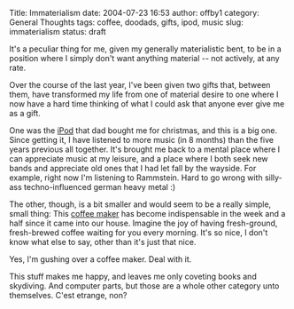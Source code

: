 Title: Immaterialism
date: 2004-07-23 16:53
author: offby1
category: General Thoughts
tags: coffee, doodads, gifts, ipod, music
slug: immaterialism
status: draft

It's a peculiar thing for me, given my generally materialistic bent, to be in a position where I simply don't want anything material -- not actively, at any rate.

Over the course of the last year, I've been given two gifts that, between them, have transformed my life from one of material desire to one where I now have a hard time thinking of what I could ask that anyone ever give me as a gift.

One was the [iPod](<http://www.apple.com/ipod/>) that dad bought me for christmas, and this is a big one. Since getting it, I have listened to more music (in 8 months) than the five years previous all together. It's brought me back to a mental place where I can appreciate music at my leisure, and a place where I both seek new bands and appreciate old ones that I had let fall by the wayside. For example, right now I'm listening to Rammstein. Hard to go wrong with silly-ass techno-influenced german heavy metal :)

The other, though, is a bit smaller and would seem to be a really simple, small thing: This [coffee maker]([http://www.cuisinart.com/cgi-bin/index.cgi/en/item.cgi?item_id=DGB-600BC](http://www.cuisinart.com/cgi-bin/index.cgi/en/item.cgi?item_id=DGB-600BC)) has become indispensable in the week and a half since it came into our house. Imagine the joy of having fresh-ground, fresh-brewed coffee waiting for you every morning. It's so nice, I don't know what else to say, other than it's just that nice.

Yes, I'm gushing over a coffee maker. Deal with it.

This stuff makes me happy, and leaves me only coveting books and skydiving. And computer parts, but those are a whole other category unto themselves. C'est etrange, non?
